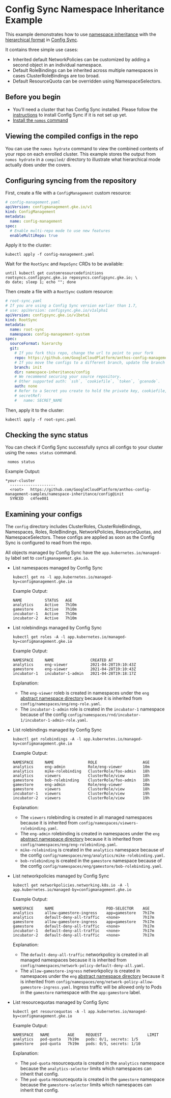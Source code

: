 # Config Sync Namespace Inheritance Example

This example demonstrates how to use 
[namespace inheritance](https://cloud.google.com/kubernetes-engine/docs/add-on/config-sync/concepts/namespace-inheritance)
with the [hierarchical format](https://cloud.google.com/kubernetes-engine/docs/add-on/config-sync/concepts/hierarchical-repo)
in [Config Sync](https://cloud.google.com/kubernetes-engine/docs/add-on/config-sync/overview).

It contains three simple use cases:
* Inherited default NetworkPolicies can be customized by adding a second object in an individual namespace.
* Default RoleBindings can be inherited across multiple namespaces in cases ClusterRoleBindings are too broad.
* Default ResourceQuota can be overridden using NamespaceSelectors.

## Before you begin

- You’ll need a cluster that has Config Sync installed.
  Please follow the [instructions](https://cloud.google.com/kubernetes-engine/docs/add-on/config-sync/how-to/installing)
  to install Config Sync if it is not set up yet.
- [Install the `nomos` command](https://cloud.devsite.corp.google.com/kubernetes-engine/docs/add-on/config-sync/how-to/nomos-command#installing)

## Viewing the compiled configs in the repo

You can use the `nomos hydrate` command to view the combined contents of your repo on each enrolled cluster.
This example stores the output from `nomos hydrate` in a `compiled/` directory to illustrate what hierarchical mode
actually does under the covers.

## Configuring syncing from the repository

First, create a file with a `ConfigManagement` custom resource:

```yaml
# config-management.yaml
apiVersion: configmanagement.gke.io/v1
kind: ConfigManagement
metadata:
  name: config-management
spec:
  # Enable multi-repo mode to use new features
  enableMultiRepo: true
```

Apply it to the cluster:

```console
kubectl apply -f config-management.yaml
```

Wait for the `RootSync` and `RepoSync` CRDs to be available:

```console
until kubectl get customresourcedefinitions rootsyncs.configsync.gke.io reposyncs.configsync.gke.io; \
do date; sleep 1; echo ""; done
```

Then create a file with a `RootSync` custom resource:

```yaml
# root-sync.yaml
# If you are using a Config Sync version earlier than 1.7,
# use: apiVersion: configsync.gke.io/v1alpha1
apiVersion: configsync.gke.io/v1beta1
kind: RootSync
metadata:
  name: root-sync
  namespace: config-management-system
spec:
  sourceFormat: hierarchy
  git:
    # If you fork this repo, change the url to point to your fork
    repo: https://github.com/GoogleCloudPlatform/anthos-config-management-samples/
    # If you move the configs to a different branch, update the branch here
    branch: init
    dir: namespace-inheritance/config
    # We recommend securing your source repository.
    # Other supported auth: `ssh`, `cookiefile`, `token`, `gcenode`.
    auth: none
    # Refer to a Secret you create to hold the private key, cookiefile, or token.
    # secretRef:
    #   name: SECRET_NAME
```

Then, apply it to the cluster:

```console
kubectl apply -f root-sync.yaml
```

## Checking the sync status

You can check if Config Sync successfully syncs all configs to your cluster using the `nomos status` command.

```console
 nomos status
```

Example Output:
```console
*your-cluster
  --------------------
  <root>   https://github.com/GoogleCloudPlatform/anthos-config-management-samples/namespace-inheritance/config@init   
  SYNCED   c4fee081 
```

## Examining your configs

The `config` directory includes ClusterRoles, ClusterRoleBindings, Namespaces, Roles, RoleBindings, NetworkPolicies,
ResourceQuotas, and NamespaceSelectors.
These configs are applied as soon as the Config Sync is configured to read from the repo.

All objects managed by Config Sync have the `app.kubernetes.io/managed-by` label set to `configmanagement.gke.io`.

- List namespaces managed by Config Sync
  ```console
  kubectl get ns -l app.kubernetes.io/managed-by=configmanagement.gke.io
  ```

  Example Output:
  ```console
  NAME          STATUS   AGE
  analytics     Active   7h10m
  gamestore     Active   7h10m
  incubator-1   Active   7h10m
  incubator-2   Active   7h10m
  ```

- List rolebindings managed by Config Sync
  ```console
  kubectl get roles -A -l app.kubernetes.io/managed-by=configmanagement.gke.io
  ```
  
  Example Output:
  ```console
  NAMESPACE     NAME                CREATED AT
  analytics     eng-viewer          2021-04-28T19:10:43Z
  gamestore     eng-viewer          2021-04-28T19:10:43Z
  incubator-1   incubator-1-admin   2021-04-28T19:18:17Z
  ```
  
  Explanation:
  - The `eng-viewer` roleb is created in namespaces under the `eng`
    [abstract namespace directory](https://cloud.google.com/kubernetes-engine/docs/add-on/config-sync/how-to/namespace-scoped-objects#abstract-namespace-config)
    because it is inherited from `config/namespaces/eng/eng-role.yaml`.
  - The `incubator-1-admin` role is created in the `incubator-1` namespace
    because of the config `config/namespaces/rnd/incubator-1/incubator-1-admin-role.yaml`.

- List rolebindings managed by Config Sync
  ```console
  kubectl get rolebindings -A -l app.kubernetes.io/managed-by=configmanagement.gke.io
  ```
  
  Example Output:
  ```console
  NAMESPACE     NAME               ROLE                    AGE
  analytics     eng-admin          Role/eng-viewer         10m
  analytics     mike-rolebinding   ClusterRole/foo-admin   18h
  analytics     viewers            ClusterRole/view        18h
  gamestore     bob-rolebinding    ClusterRole/foo-admin   18h
  gamestore     eng-admin          Role/eng-viewer         10m
  gamestore     viewers            ClusterRole/view        18h
  incubator-1   viewers            ClusterRole/view        19h
  incubator-2   viewers            ClusterRole/view        19h
  ```
  
  Explanation:
  - The `viewers` rolebinding is created in all managed namespaces because it is inherited from
    `config/namespaces/viewers-rolebinding.yaml`.
  - The `eng-admin` rolebinding is created in namespaces under the `eng`
    [abstract namespace directory](https://cloud.google.com/kubernetes-engine/docs/add-on/config-sync/how-to/namespace-scoped-objects#abstract-namespace-config)
    because it is inherited from `config/namespaces/eng/eng-rolebinding.yaml`.
  - `mike-rolebinding` is created in the `analytics` namespace
    because of the config `config/namespaces/eng/analytics/mike-rolebinding.yaml`.
  - `bob-rolebinding` is created in the `gamestore` namespace
    because of the config `config/namespaces/eng/gamestore/bob-rolebinding.yaml`.

- List networkpolicies managed by Config Sync
  ```console
  kubectl get networkpolicies.networking.k8s.io -A -l app.kubernetes.io/managed-by=configmanagement.gke.io
  ```
  
  Example Output:
  ```console
  NAMESPACE     NAME                       POD-SELECTOR    AGE
  analytics     allow-gamestore-ingress    app=gamestore   7h17m
  analytics     default-deny-all-traffic   <none>          7h17m
  gamestore     allow-gamestore-ingress    app=gamestore   7h17m
  gamestore     default-deny-all-traffic   <none>          7h17m
  incubator-1   default-deny-all-traffic   <none>          7h17m
  incubator-2   default-deny-all-traffic   <none>          7h17m
  ```
  
  Explanation:
  - The `default-deny-all-traffic` networkpolicy is created in all managed namespaces because it is inherited from
    `config/namespaces/network-policy-default-deny-all.yaml`.
  - The `allow-gamestore-ingress` networkpolicy is created in namespaces under the `eng`
    [abstract namespace directory](https://cloud.google.com/kubernetes-engine/docs/add-on/config-sync/how-to/namespace-scoped-objects#abstract-namespace-config)
    because it is inherited from `config/namespaces/eng/network-policy-allow-gamestore-ingress.yaml`.
    Ingress traffic will be allowed only to Pods in the `gamestore` namespace with the `app:gamestore` label.
  
- List resourcequotas managed by Config Sync
  ```console
  kubectl get resourcequotas -A -l app.kubernetes.io/managed-by=configmanagement.gke.io
  ```
  
  Example Output:
  ```console
  NAMESPACE   NAME        AGE     REQUEST                    LIMIT
  analytics   pod-quota   7h19m   pods: 0/1, secrets: 1/5    
  gamestore   pod-quota   7h19m   pods: 0/5, secrets: 1/10  
  ```

  Explanation:
  - The `pod-quota` resourcequota is created in the `analytics` namespace because the `analytics-selector` limits which
    namespaces can inherit that config.
  - The `pod-quota` resourcequota is created in the `gamestore` namespace because the `gamestore-selector` limits which
    namespaces can inherit that config.
